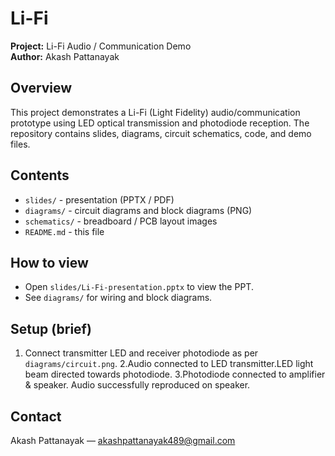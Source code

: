 # Li-Fi

**Project:** Li-Fi Audio / Communication Demo  
**Author:** Akash Pattanayak

## Overview
This project demonstrates a Li-Fi (Light Fidelity) audio/communication prototype using LED optical transmission and photodiode reception. The repository contains slides, diagrams, circuit schematics, code, and demo files.

## Contents
- `slides/` - presentation (PPTX / PDF)
- `diagrams/` - circuit diagrams and block diagrams (PNG)
- `schematics/` - breadboard / PCB layout images
- `README.md` - this file

## How to view
- Open `slides/Li-Fi-presentation.pptx` to view the PPT.
- See `diagrams/` for wiring and block diagrams.

## Setup (brief)
1. Connect transmitter LED and receiver photodiode as per `diagrams/circuit.png`.
2.Audio connected  to LED transmitter.LED light beam directed  towards  photodiode.
3.Photodiode  connected  to amplifier & speaker. Audio successfully  reproduced on speaker.


## Contact
Akash Pattanayak — akashpattanayak489@gmail.com 

